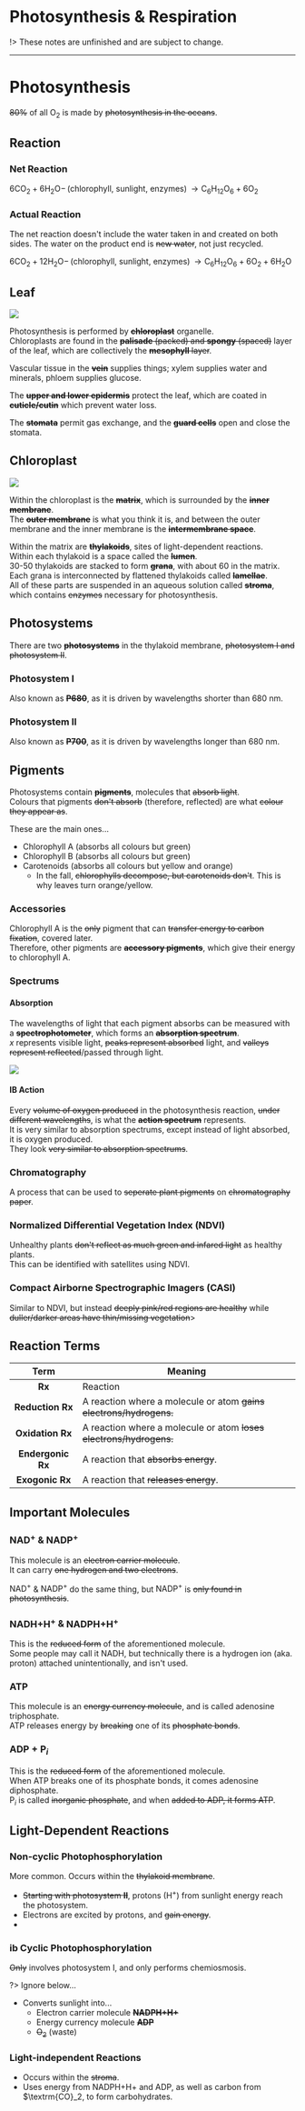 # Photosynthesis & Respiration

!> These notes are unfinished and are subject to change.

---

# Photosynthesis
~~80%~~ of all $\textrm{O}_2$ is made by ~~photosynthesis in the oceans~~.

## Reaction
### Net Reaction
$6\textrm{CO}_2 + 6\textrm{H}_2\textrm{O} -\!\!(\textrm{chlorophyll, sunlight, enzymes})\!\!\rightarrow \textrm{C}_6\textrm{H}_{12}\textrm{O}_6 + 6\textrm{O}_2$

### Actual Reaction
The net reaction doesn't include the water taken in and created on both sides. The water on the product end is ~~new water~~, not just recycled.

$6\textrm{CO}_2 + 12\textrm{H}_2\textrm{O} -\!\!(\textrm{chlorophyll, sunlight, enzymes})\!\!\rightarrow \textrm{C}_6\textrm{H}_{12}\textrm{O}_6 + 6\textrm{O}_2 + 6\textrm{H}_2\textrm{O}$

## Leaf
![](images/unit2/leaf.png)

Photosynthesis is performed by ~~**chloroplast**~~ organelle.  
Chloroplasts are found in the ~~**palisade** (packed) and **spongy** (spaced)~~ layer of the leaf, which are collectively the ~~**mesophyll** layer~~.

Vascular tissue in the ~~**vein**~~ supplies things; xylem supplies water and minerals, phloem supplies glucose.

The ~~**upper and lower epidermis**~~ protect the leaf, which are coated in ~~**cuticle/cutin**~~ which prevent water loss.

The ~~**stomata**~~ permit gas exchange, and the ~~**guard cells**~~ open and close the stomata. 

## Chloroplast
![](images/unit2/chloroplast.jpg)

Within the chloroplast is the ~~**matrix**~~, which is surrounded by the ~~**inner membrane**~~.  
The ~~**outer membrane**~~ is what you think it is, and between the outer membrane and the inner membrane is the ~~**intermembrane space**~~.

Within the matrix are ~~**thylakoids**~~, sites of light-dependent reactions.  
Within each thylakoid is a space called the ~~**lumen**~~.  
30-50 thylakoids are stacked to form ~~**grana**~~, with about 60 in the matrix.  
Each grana is interconnected by flattened thylakoids called ~~**lamellae**~~.  
All of these parts are suspended in an aqueous solution called ~~**stroma**~~, which contains ~~enzymes~~ necessary for photosynthesis.

## Photosystems
There are two ~~**photosystems**~~ in the thylakoid membrane, ~~photosystem I and photosystem II~~.  

### Photosystem I
Also known as ~~**P680**~~, as it is driven by wavelengths shorter than 680 nm.

### Photosystem II
Also known as ~~**P700**~~, as it is driven by wavelengths longer than 680 nm.

## Pigments
Photosystems contain ~~**pigments**~~, molecules that ~~absorb light~~.  
Colours that pigments ~~don't absorb~~ (therefore, reflected) are what ~~colour they appear as~~.

These are the main ones...
  * Chlorophyll A (absorbs all colours but green)
  * Chlorophyll B (absorbs all colours but green)
  * Carotenoids (absorbs all colours but yellow and orange)
    * In the fall, ~~chlorophylls decompose, but carotenoids don't~~. This is why leaves turn orange/yellow.

### Accessories
Chlorophyll A is the ~~only~~ pigment that can ~~transfer energy to carbon fixation~~, covered later.  
Therefore, other pigments are ~~**accessory pigments**~~, which give their energy to chlorophyll A.

### Spectrums
#### Absorption
The wavelengths of light that each pigment absorbs can be measured with a ~~**spectrophotometer**~~, which forms an ~~**absorption spectrum**~~.  
$x$ represents visible light, ~~peaks represent absorbed~~ light, and ~~valleys represent reflected~~/passed through light.

![](images/unit2/absorption.png)

#### <span id="ib">IB</span> Action
Every ~~volume of oxygen produced~~ in the photosynthesis reaction, ~~under different wavelengths~~, is what the ~~**action spectrum**~~ represents.  
It is very similar to absorption spectrums, except instead of light absorbed, it is oxygen produced.  
They look ~~very similar to absorption spectrums~~.

### Chromatography
A process that can be used to ~~seperate plant pigments~~ on ~~chromatography paper~~.

### Normalized Differential Vegetation Index (NDVI)
Unhealthy plants ~~don't reflect as much green and infared light~~ as healthy plants.  
This can be identified with satellites using NDVI.

### Compact Airborne Spectrographic Imagers (CASI)
Similar to NDVI, but instead ~~deeply pink/red regions are healthy~~ while ~~duller/darker areas have thin/missing vegetation~~>
 
## Reaction Terms
| Term | Meaning |
| :--: | ------- |
| **Rx** | Reaction |
| **Reduction Rx** | A reaction where a molecule or atom ~~gains electrons/hydrogens.~~ |
| **Oxidation Rx** | A reaction where a molecule or atom ~~loses electrons/hydrogens.~~ |
| **Endergonic Rx** | A reaction that ~~absorbs energy~~. |
| **Exogonic Rx** | A reaction that ~~releases energy~~. |

## Important Molecules
### $\textrm{NAD}^+$ & $\textrm{NADP}^+$
This molecule is an ~~electron carrier molecule~~.  
It can carry ~~one hydrogen and two electrons~~.

$\textrm{NAD}^+$ & $\textrm{NADP}^+$ do the same thing, but $\textrm{NADP}^+$ is ~~only found in photosynthesis~~.

### $\textrm{NADH+H}^+$ & $\textrm{NADPH+H}^+$
This is the ~~reduced form~~ of the aforementioned molecule.  
Some people may call it $\textrm{NADH}$, but technically there is a hydrogen ion (aka. proton) attached unintentionally, and isn't used.

### $\textrm{ATP}$
This molecule is an ~~energy currency molecule~~, and is called adenosine triphosphate.  
ATP releases energy by ~~breaking~~ one of its ~~phosphate bonds~~.

### $\textrm{ADP} + \textrm{P}_i$
This is the ~~reduced form~~ of the aforementioned molecule.  
When ATP breaks one of its phosphate bonds, it comes adenosine diphosphate.  
$\textrm{P}_i$ is called ~~inorganic phosphate~~, and when ~~added to ADP, it forms ATP~~.

## Light-Dependent Reactions

### Non-cyclic Photophosphorylation
More common.
Occurs within the ~~thylakoid membrane~~.  

* ~~Starting with photosystem **II**~~, protons ($\textrm{H}^+$) from sunlight energy reach the photosystem.
* Electrons are excited by protons, and ~~gain energy~~.
* 

### <span id="ib">ib</span> Cyclic Photophosphorylation
~~Only~~ involves photosystem I, and only performs chemiosmosis.



?> Ignore below...

* Converts sunlight into...
  * Electron carrier molecule ~~**NADPH+H+**~~
  * Energy currency molecule ~~**ADP**~~
  * ~~$\textrm{O}_2$~~ (waste)

### Light-independent Reactions
* Occurs within the ~~stroma~~.
* Uses energy from NADPH+H+ and ADP, as well as carbon from $\textrm{CO}_2, to form carbohydrates.
